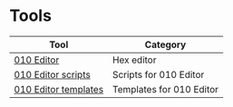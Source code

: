 # Tools
|Tool|Category|
|----|--------|
|[010 Editor](010Editor)|Hex editor|
|[010 Editor scripts](010Editor/Scripts)|Scripts for 010 Editor|
|[010 Editor templates](010Editor/Templates)|Templates for 010 Editor|